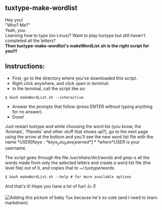## tuxtype-make-wordlist
Hey you!  
"Who? Me?"  
Yeah, you.  
Learning how to type (on Linux)? Want to play tuxtype but still haven't completed all the letters?  
**Then tuxtype-make-wordlist's makeWordList.sh is the right script for you!!!**

## Instructions:
* First, go to the directory where you've downloaded this script.
* Right click anywhere, and click *open in terminal*.
* In the terminal, call the script like so:
```shellscript
$ bash makeWordList.sh --interactive
```
* Answer the prompts that follow (press ENTER without typing anything for no answer).
* Done!

Just restart tuxtype and while choosing the word list (you know, the 'Animals', 'Planets' and other
stuff that shows up?), go to the next page using the arrow at the bottom and you'll see the new
word list file with the name **$USER [Keys: *keys_you_have_learned*]** where *$USER* is your username.

The script goes through the file
*/usr/share/dict/words* and *grep*-s all the words made from only the selected letters and create a
word list file (the level file) out of it, and copies that to *~/.tuxtype/words*.

```$ bash makeWordList.sh --help # for more available options```

And that's it!
Hope you have a lot of fun! :+1: :v:

![Adding this picture of baby Tux because he's so cute (and I need to learn markdown)](https://www.gnu.org/graphics/babies/BabyTuxAlpha.png)

